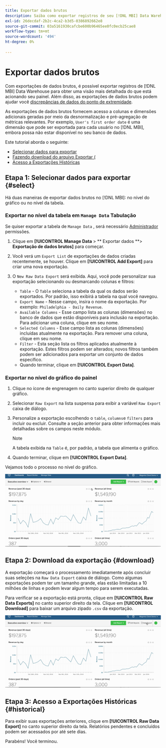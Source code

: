 ```yaml
---
title: Exportar dados brutos
description: Saiba como exportar registros de seu [!DNL MBI] Data Warehouse para obter uma visão mais detalhada do que está acionando seu painel.
exl-id: 26decdaf-2b2c-4ca2-b3d5-0386892662e8
source-git-commit: 03a5161930cafcbe600b96465ee0fc0ecb25cae8
workflow-type: tm+mt
source-wordcount: '494'
ht-degree: 0%

---
```


# Exportar dados brutos

Com exportações de dados brutos, é possível exportar registros de [!DNL MBI] Data Warehouse para obter uma visão mais detalhada do que está acionando seu painel. Além disso, as exportações de dados brutos podem ajudar você [discrepâncias de dados do ponto de extremidade](https://support.magento.com/hc/en-us/articles/360016730631).

As exportações de dados brutos fornecem acesso a colunas e dimensões adicionais geradas por meio da desnormalização e pré-agregação de métricas relevantes. Por exemplo, `User's first order date` é uma dimensão que pode ser exportada para cada usuário no [!DNL MBI], embora possa não estar disponível no seu banco de dados.

Este tutorial aborda o seguinte:

* [Selecionar dados para exportar](#select)
* [Fazendo download do arquivo Exportar (](#download)
* [Acesso a Exportações Históricas](#historical)

## Etapa 1: Selecionar dados para exportar {#select}

Há duas maneiras de exportar dados brutos no [!DNL MBI]: no nível do gráfico ou no nível da tabela.

### Exportar no nível da tabela em `Manage Data` Tabulação

Se quiser exportar a tabela de `Manage Data` , será necessário [Administrador](../administrator/user-management/user-management.md) permissões.

1. Clique em **[!UICONTROL Manage Data** > ** Exportar dados **> **Exportação de dados brutos]** para começar.
1. Você verá um `Export List` de exportações de dados criadas recentemente, se houver. Clique em **[!UICONTROL Add Export]** para criar uma nova exportação.
1. O `New Raw Data Export` será exibida. Aqui, você pode personalizar sua exportação selecionando ou desmarcando colunas e filtros:

   * `Table` - O `Table` seleciona a tabela da qual os dados serão exportados. Por padrão, isso exibirá a tabela na qual você navegou.
   * `Export Name` - Nesse campo, insira o nome da exportação. Por exemplo: `Philadelphia - Daily Revenue`.
   * `Available Columns` - Esse campo lista as colunas (dimensões) no banco de dados que estão disponíveis para inclusão na exportação. Para adicionar uma coluna, clique em seu nome.
   * `Selected Columns` - Esse campo lista as colunas (dimensões) incluídas atualmente na exportação. Para remover uma coluna, clique em seu nome.
   * `Filter` - Esta seção lista os filtros aplicados atualmente à exportação. Estes filtros podem ser alterados; novos filtros também podem ser adicionados para exportar um conjunto de dados específico.
   * Quando terminar, clique em **[!UICONTROL Export Data]**.

### Exportar no nível do gráfico do painel

1. Clique no ícone de engrenagem no canto superior direito de qualquer gráfico.
1. Selecionar `Raw Export` na lista suspensa para exibir a variável `Raw Export` caixa de diálogo.
1. Personalize a exportação escolhendo o `table`, `columns`e `filters` para incluir ou excluir. Consulte a seção anterior para obter informações mais detalhadas sobre os campos neste módulo.
   >[!NOTE]
   >
   >A tabela exibida na `Table` é, por padrão, a tabela que alimenta o gráfico.

1. Quando terminar, clique em **[!UICONTROL Export Data]**.

Vejamos todo o processo no nível do gráfico.

![](../assets/Chart-level_export.gif)

## Etapa 2: Download da exportação {#download}

A exportação começará o processamento imediatamente após concluir suas seleções na `Raw Data Export` caixa de diálogo. Como algumas exportações podem ter um tamanho grande, elas estão limitadas a 10 milhões de linhas e podem levar algum tempo para serem executadas.

Para verificar se a exportação está pronta, clique em **[!UICONTROL Raw Data Exports]** no canto superior direito da tela. Clique em **[!UICONTROL Download]** para baixar um arquivo zipado `.csv` da exportação.

![](../assets/Downloading_export.gif)

## Etapa 3: Acesso a Exportações Históricas {#historical}

Para exibir suas exportações anteriores, clique em **[!UICONTROL Raw Data Export]** no canto superior direito da tela. Relatórios pendentes e concluídos podem ser acessados por até sete dias.

Parabéns! Você terminou.

